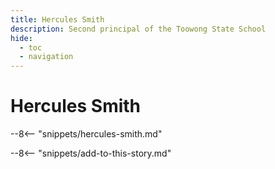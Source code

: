 ```yaml
---
title: Hercules Smith
description: Second principal of the Toowong State School
hide:
  - toc
  - navigation 
---
```


# Hercules Smith

<!--
**ddmmmyyyy — ddmmmyyyy**
-->

--8<-- "snippets/hercules-smith.md"

--8<-- "snippets/add-to-this-story.md"